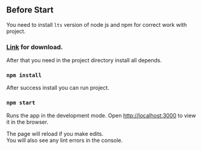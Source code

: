 ## Before Start 

You need to install `lts` version of node js and npm for correct work with project. 

### [Link](https://nodejs.org) for download.

After that you need in the project directory install all depends.

### `npm install`

After success install you can run project.

### `npm start`

Runs the app in the development mode.
Open [http://localhost:3000](http://localhost:3000) to view it in the browser.

The page will reload if you make edits.\
You will also see any lint errors in the console.